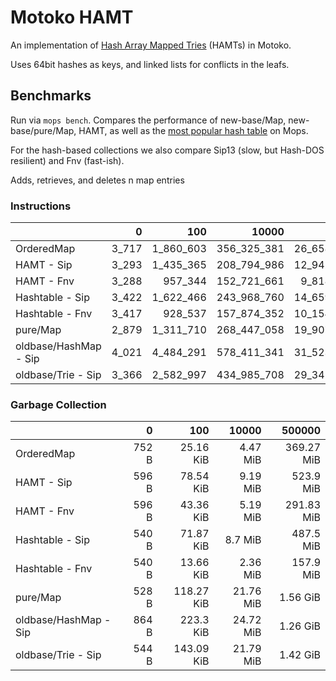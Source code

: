 # Motoko HAMT

An implementation of [Hash Array Mapped Tries] (HAMTs) in Motoko.

Uses 64bit hashes as keys, and linked lists for conflicts in the leafs.

## Benchmarks

Run via `mops bench`. Compares the performance of new-base/Map, new-base/pure/Map, HAMT, as well as the [most popular hash table](https://github.com/ZhenyaUsenko/motoko-hash-map) on Mops.

For the hash-based collections we also compare Sip13 (slow, but Hash-DOS resilient) and Fnv (fast-ish).

Adds, retrieves, and deletes n map entries

### Instructions

|                       |     0 |       100 |       10000 |         500000 |
| :-------------------- | ----: | --------: | ----------: | -------------: |
| OrderedMap            | 3_717 | 1_860_603 | 356_325_381 | 26_658_233_157 |
| HAMT - Sip            | 3_293 | 1_435_365 | 208_794_986 | 12_942_807_766 |
| HAMT - Fnv            | 3_288 |   957_344 | 152_721_661 |  9_818_717_434 |
| Hashtable - Sip       | 3_422 | 1_622_466 | 243_968_760 | 14_659_097_441 |
| Hashtable - Fnv       | 3_417 |   928_537 | 157_874_352 | 10_154_344_991 |
| pure/Map              | 2_879 | 1_311_710 | 268_447_058 | 19_907_977_455 |
| oldbase/HashMap - Sip | 4_021 | 4_484_291 | 578_411_341 | 31_523_278_772 |
| oldbase/Trie - Sip    | 3_366 | 2_582_997 | 434_985_708 | 29_341_522_939 |


### Garbage Collection

|                       |     0 |        100 |     10000 |     500000 |
| :-------------------- | ----: | ---------: | --------: | ---------: |
| OrderedMap            | 752 B |  25.16 KiB |  4.47 MiB | 369.27 MiB |
| HAMT - Sip            | 596 B |  78.54 KiB |  9.19 MiB |  523.9 MiB |
| HAMT - Fnv            | 596 B |  43.36 KiB |  5.19 MiB | 291.83 MiB |
| Hashtable - Sip       | 540 B |  71.87 KiB |   8.7 MiB |  487.5 MiB |
| Hashtable - Fnv       | 540 B |  13.66 KiB |  2.36 MiB |  157.9 MiB |
| pure/Map              | 528 B | 118.27 KiB | 21.76 MiB |   1.56 GiB |
| oldbase/HashMap - Sip | 864 B |  223.3 KiB | 24.72 MiB |   1.26 GiB |
| oldbase/Trie - Sip    | 544 B | 143.09 KiB | 21.79 MiB |   1.42 GiB |


[Hash Array Mapped Tries]: https://infoscience.epfl.ch/server/api/core/bitstreams/f66a3023-2cd0-4b26-af6e-91a9a6ae7450/content
